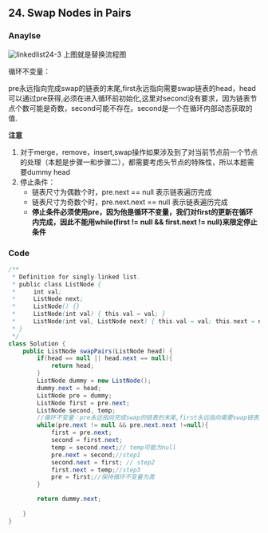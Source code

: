 ## 24. Swap Nodes in Pairs

### Anaylse
![linkedlist24-3](https://github.com/liu2su/leetcode/assets/96462566/5b2476d4-dfd9-48f4-9fdb-2263b61f47f7)
上图就是替换流程图

循环不变量：

pre永远指向完成swap的链表的末尾,first永远指向需要swap链表的head，head可以通过pre获得,必须在进入循环前初始化,这里对second没有要求，因为链表节点个数可能是奇数，second可能不存在。second是一个在循环内部动态获取的值.

**注意**
1. 对于merge，remove，insert,swap操作如果涉及到了对当前节点前一个节点的处理（本题是步骤一和步骤二），都需要考虑头节点的特殊性，所以本题需要dummy head
2. 停止条件：
   - 链表尺寸为偶数个时，pre.next == null 表示链表遍历完成
   - 链表尺寸为奇数个时，pre.next.next == null 表示链表遍历完成
   - **停止条件必须使用pre，因为他是循环不变量，我们对first的更新在循环内完成，因此不能用while(first != null && first.next != null)来限定停止条件**

### Code
```java
/**
 * Definition for singly-linked list.
 * public class ListNode {
 *     int val;
 *     ListNode next;
 *     ListNode() {}
 *     ListNode(int val) { this.val = val; }
 *     ListNode(int val, ListNode next) { this.val = val; this.next = next; }
 * }
 */
class Solution {
    public ListNode swapPairs(ListNode head) {
        if(head == null || head.next == null){
            return head;
        }
        ListNode dummy = new ListNode();
        dummy.next = head;
        ListNode pre = dummy;
        ListNode first = pre.next; 
        ListNode second, temp;
        //循环不变量：pre永远指向完成swap的链表的末尾,first永远指向需要swap链表的head.
        while(pre.next != null && pre.next.next !=null){
            first = pre.next; 
            second = first.next;
            temp = second.next;// temp可能为null
            pre.next = second;//step1
            second.next = first; // step2
            first.next = temp;//step3
            pre = first;//保持循环不变量为真
        }

        return dummy.next;
        
    }
}
```
